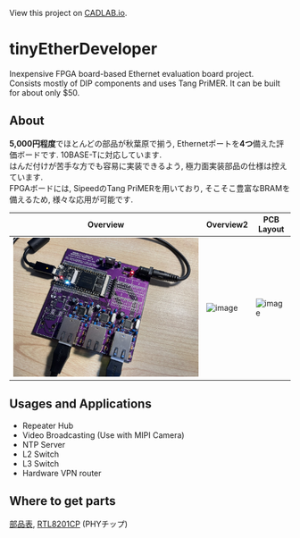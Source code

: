 View this project on [CADLAB.io](https://cadlab.io/project/25780). 
# tinyEtherDeveloper
Inexpensive FPGA board-based Ethernet evaluation board project.  
Consists mostly of DIP components and uses Tang PriMER. It can be built for about only $50.

## About
**5,000円程度**でほとんどの部品が秋葉原で揃う, Ethernetポートを**4つ**備えた評価ボードです. 10BASE-Tに対応しています.  
はんだ付けが苦手な方でも容易に実装できるよう, 極力面実装部品の仕様は控えています.  
FPGAボードには, SipeedのTang PriMERを用いており, そこそこ豊富なBRAMを備えるため, 様々な応用が可能です.

| Overview | Overview2 | PCB Layout |
| --- | --- |  --- |
| ![assembleBoard](photo.jpg) | ![image](https://user-images.githubusercontent.com/11572379/177893836-ef3590b5-e114-4030-a8f4-406668eed1c5.png) |![image](https://user-images.githubusercontent.com/11572379/177893259-ae57e3e7-09b9-4d4e-ae43-94de1321b457.png) |
## Usages and Applications
- Repeater Hub
- Video Broadcasting (Use with MIPI Camera)
- NTP Server
- L2 Switch
- L3 Switch
- Hardware VPN router

## Where to get parts
[部品表](https://partscabi.net/list/92284b79-cc50-4855-a5a0-e0b6e620e11a), [RTL8201CP](https://jp.rs-online.com/web/p/ethernet-interface-ics/0419952) (PHYチップ)
